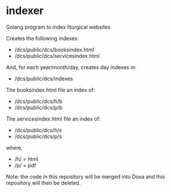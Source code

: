 # indexer
Golang program to index liturgical websites

Creates the following indexes:

- /dcs/public/dcs/booksindex.html
- /dcs/public/dcs/servicesindex.html

And, for each year/month/day, creates day indexes in:

- /dcs/public/dcs/indexes

The booksindex.html file an index of:

- /dcs/public/dcs/h/b
- /dcs/public/dcs/p/b

The servicesindex.html file an index of:

- /dcs/public/dcs/h/s
- /dcs/public/dcs/p/s

where, 
- /h/ = html
- /p/ = pdf

Note: the code in this repository will be merged into Doxa and this repository will then be deleted.
